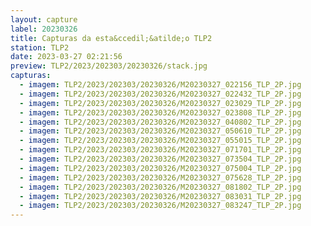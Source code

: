 ```yaml
---
layout: capture
label: 20230326
title: Capturas da esta&ccedil;&atilde;o TLP2
station: TLP2
date: 2023-03-27 02:21:56
preview: TLP2/2023/202303/20230326/stack.jpg
capturas:
  - imagem: TLP2/2023/202303/20230326/M20230327_022156_TLP_2P.jpg
  - imagem: TLP2/2023/202303/20230326/M20230327_022432_TLP_2P.jpg
  - imagem: TLP2/2023/202303/20230326/M20230327_023029_TLP_2P.jpg
  - imagem: TLP2/2023/202303/20230326/M20230327_023808_TLP_2P.jpg
  - imagem: TLP2/2023/202303/20230326/M20230327_040802_TLP_2P.jpg
  - imagem: TLP2/2023/202303/20230326/M20230327_050610_TLP_2P.jpg
  - imagem: TLP2/2023/202303/20230326/M20230327_055015_TLP_2P.jpg
  - imagem: TLP2/2023/202303/20230326/M20230327_071701_TLP_2P.jpg
  - imagem: TLP2/2023/202303/20230326/M20230327_073504_TLP_2P.jpg
  - imagem: TLP2/2023/202303/20230326/M20230327_075004_TLP_2P.jpg
  - imagem: TLP2/2023/202303/20230326/M20230327_075628_TLP_2P.jpg
  - imagem: TLP2/2023/202303/20230326/M20230327_081802_TLP_2P.jpg
  - imagem: TLP2/2023/202303/20230326/M20230327_083031_TLP_2P.jpg
  - imagem: TLP2/2023/202303/20230326/M20230327_083247_TLP_2P.jpg
---
```

